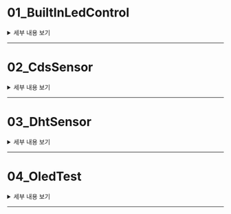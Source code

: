 # 01_BuiltInLedControl
<details>
  <summary>세부 내용 보기</summary>

## 목적
이 프로젝트의 목적은 **ESP32 보드가 제대로 작동하는지 확인**하는 것입니다. 이를 위해 **내장된 LED를 제어**하여 **1초 간격**으로 켜고 끄는 동작을 수행합니다. 학생들은 이를 통해 **디지털 출력 제어**와 **기본적인 딜레이 함수**의 사용법을 학습할 수 있습니다.

## 준비물
- **ESP32 개발 보드**
- **USB 케이블** (ESP32와 PC 연결용)
- **Arduino IDE** (코드 작성 및 업로드)

## 코드 설명
이 실습에서는 **ESP32 내장 LED**를 활용하여 간단한 **점멸 제어**를 수행합니다. **GPIO 2번 핀**에 연결된 내장 LED를 **1초마다 켜고 끄는 동작**을 반복하게 됩니다. 이를 통해 ESP32가 **정상적으로 작동하는지** 확인할 수 있습니다.
</details>

---

# 02_CdsSensor
<details>
  <summary>세부 내용 보기</summary>

## 목적
이 프로젝트의 목적은 **ESP32와 조도 센서(Cds)**를 이용하여 **주변 빛의 양**을 측정하고, **시리얼 모니터**를 통해 실시간으로 확인하는 것입니다. 조도 센서를 통해 빛이 얼마나 **밝거나 어두운지** 확인할 수 있으며, 이를 기반으로 **조명 제어** 등의 스마트 홈 시스템으로 확장할 수 있습니다.

## 준비물
- **ESP32 개발 보드**
- **조도 센서 (Cds)**
- **점퍼 와이어**
- **USB 케이블** (ESP32와 PC 연결용)
- **Arduino IDE** (코드 작성 및 업로드)

## 코드 설명
- **GPIO 39번 핀**을 사용하여 **조도 센서**의 아날로그 값을 읽어들입니다.
- **시리얼 모니터**를 통해 실시간으로 빛의 강도를 모니터링합니다.
- **delay(1000)**을 사용해 **1초 간격**으로 값을 출력하여 효율적인 모니터링을 구현합니다.
- 읽어들인 아날로그 값(0 ~ 4095)은 **빛의 양**에 따라 변화하며, 값이 **낮을수록 어두운 상태**, 값이 **높을수록 밝은 상태**를 의미합니다.
</details>

---

# 03_DhtSensor
<details>
  <summary>세부 내용 보기</summary>

## 목적
이 프로젝트의 목적은 **ESP32와 DHT11 센서**를 사용하여 **주변 환경의 온도와 습도를 측정**하고, 그 값을 **시리얼 모니터**를 통해 실시간으로 확인하는 것입니다. 이 프로젝트는 **온도와 습도 데이터를 활용한 환경 모니터링** 시스템의 기초가 됩니다.

## 준비물
- **ESP32 개발 보드**
- **DHT11 온습도 센서**
- **점퍼 와이어**
- **USB 케이블** (ESP32와 PC 연결용)
- **Arduino IDE** (코드 작성 및 업로드)
- **DHT 라이브러리** (Arduino IDE에서 설치, 본 실습에서는 DHT sensor library by Adafruit 사용)

## 코드 설명
- **GPIO 14번 핀**에 연결된 DHT11 센서로부터 **온도**와 **습도** 데이터를 읽어들입니다.
- **dht.readTemperature()** 함수로 온도 값을, **dht.readHumidity()** 함수로 습도 값을 읽습니다.
- 읽어들인 값은 **시리얼 모니터**를 통해 출력되며, **2초 간격**으로 데이터를 갱신합니다.
- DHT11 센서는 **2초 이상의 딜레이**가 필요하므로, 각 데이터 읽기 전 **delay(2000)**을 사용합니다.
- **9600 baud rate**로 시리얼 통신을 설정하여, 읽어들인 데이터를 출력합니다.
</details>

---

# 04_OledTest
<details>
  <summary>세부 내용 보기</summary>

## 목적
이 프로젝트의 목적은 **ESP32와 OLED 디스플레이**를 이용하여 **스마트 비바리움(Smart Vivarium)**의 텍스트를 화면에 출력하는 것입니다. 학생들이 **I2C 통신**을 통해 디스플레이를 제어하는 방법과, **텍스트 출력**을 배울 수 있습니다.

## 준비물
- **ESP32 개발 보드**
- **128x64 OLED 디스플레이 (SSD1306)**
- **점퍼 와이어**
- **USB 케이블** (ESP32와 PC 연결용)
- **Arduino IDE** (코드 작성 및 업로드)
- **Adafruit GFX 및 Adafruit SSD1306 라이브러리** (Arduino IDE에서 설치, 본 실습에서는 Adafruit SSD1306 by Adafruit 사용)

## 코드 설명
- **I2C 통신**을 사용하여 **SSD1306 OLED 디스플레이**에 텍스트를 출력합니다.
- 디스플레이의 **해상도(128x64)**를 설정하고, 디스플레이 객체를 초기화한 후 텍스트를 출력합니다.
- 텍스트는 3줄로 구성되어 있으며, "Smart Vivarium"과 **프로젝트 제작자 이름/닉네임**을 포함합니다.
- **display.clearDisplay()**로 화면을 지우고, **display.setTextSize(2)**로 텍스트 크기를 두 배로 설정합니다.
- **display.println()**과 **display.print()**를 사용하여 각 줄에 텍스트를 출력하며, **display.display()**를 호출하여 내용을 OLED 화면에 실제로 출력합니다.
- 프로그램이 정상적으로 작동하지 않을 경우, 시리얼 모니터에 오류 메시지를 출력한 후 무한 루프에 빠져 오류를 디버깅할 수 있게 설정되어 있습니다.

</details>

---

